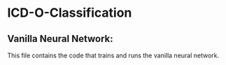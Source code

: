 # ICD-O-Classification

## Vanilla Neural Network:
This file contains the code that trains and runs the vanilla neural network.
